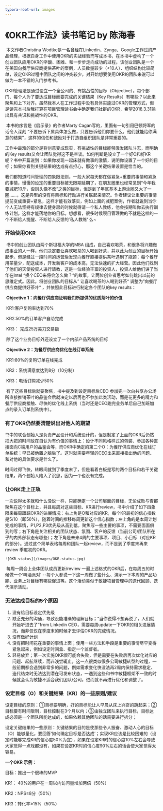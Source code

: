 ```yaml
---
typora-root-url: images
---
```


# 《OKR工作法》读书笔记 by 陈海春

​	本文作者Christina Wodtke是一名曾经在Linkedin、Zynga、Google工作过的产品经理，根据自身工作中使用OKR的实战经验而写成本书，在本书中虚构了一个创业团队应用OKR的辛酸、困难、和一步步走向成功的过程，该创业团队是一个在美国向餐厅供应商提供茶叶的案例，人员数量较少（<10人）、组织结构比较简单，设定OKR过程中团队之间的冲突较少，对开始想要使用OKR的团队来说可以做为一本不错的入门参考书。

​	OKR管理法是通过设立一个全公司的、有挑战性的目标（Objective），每个部门、每个人为了要达成目标而要完成的关键结果（Key Results）有哪些？以此来聚焦和上下对齐。虽然我本人在工作过程中没有具体实施过OKR的管理方式，但是读完本书后我打算在项目管理读书会中确定我们社群的OKR，希望2018.3.31输出具有共识和挑战性的OKR。

​	本书的序言是《启示录》的作者Marty Cagan写的，里面有一句引用巴顿将军的话令人深刻 “不要告诉下属具体怎么做，只要告诉他们你要什么，他们就能给你满意的结果”，这样的信任和鼓励对于打造自组织团队是非常重要的。

​	工作中最难的部分是将创意变成现实，有挑战性的目标能够激发团队斗志，而明确的Key results又会让团队觉得这不是空谈。如何判断是设立了一个好O和好KR呢？书中开篇说到：如果你发现一起床就有做事的激情，说明你设置了一个好的目标；如果你看到关键结果的达成有点担心，那这个关键结果设置是恰当的。

​	我们都知道时间管理的四象限法则，一般大家每天都在做紧急+重要的事情和紧急的事情，慢慢的设定的重要目标被无限期延期了，在朋友圈里也经常见到“今年我要减肥10斤，否则头像不改“之类的目标，但是到了年底基本上游泳圈又大了一圈……，这是典型的没有将目标和行动进行关联起来情况。作者建议让重要的事情提前变成重要+紧急，这样才能有效落实，例如上面的减肥案例，作者就说到当你个人无法坚持有规律去健身房的时候就得请一个私人教练，他会按期叫你去执行训练计划，这样才能落地你的目标。想想看，很多时候项目管理做的不就是这样的一个不断给人提醒、不断给人反馈的’私人教练‘ 么~

### 	开始使用OKR

​	书中的创业团队由两个斯坦福大学的MBA 组成，自己喜欢喝茶，和很多将兴趣做成事业的人一样，他们决定要让喜欢喝茶的人喝到好茶，并以此为创业的目标开始起步。但是经过一段时间的运营后发现向餐厅直接提供茶叶遇到了瓶颈：每个餐厅用茶量少，配送成本，开发新客户的成本高，无法快速的扩大经营。因此他们找到了他们的天使投资人进行请教，这是一位经验丰富的投资人，投资人给他们讲了当年在Intel “换个CEO来将会怎么做？“的故事，让两位创业者思考如何跳出以前的思维定式。因此，将创业团队的目标从” 让喜欢喝茶的人喝到好茶“ 调整为”向餐厅供应商提供好茶叶“ ，并依照此目标进行制定各个团队的key results：

​	**Objective 1：向餐厅供应商证明我们所提供的优质茶叶的价值**

​		KR1:客户复购率达到70%

​		KR2:50%的订单客户自助完成

​		KR3： 完成25万美刀交易额

​	除了这个业务目标外还设立了一个内部产品系统的目标

​	**Objective 2：为餐厅供应商优化在线订单系统**

​		KR1:80%的复购订单在线完成

​		KR2：系统满意度达到8分（10分制）

​		KR3：电话订购减少50%

​	有了这些目标后就要聚焦，书中提及到设定目标后CEO 参加完一次向共享办公场所直接推销茶叶的品鉴会后就决定以后再也不参加此类活动，而是花更多的精力和餐厅供应商接触、尽快的优化线上系统（当时还是CEO跑完业务单后自己加班加点的录入订单到系统中）。

### 	有了OKR仍然要清楚说出对他人的期望

​	书中的联合创始人是负责产品设计和系统设计的，但是制定了上面的OKR后仍然把大把的时间放在自认为有价值的事情上：设计不同风格样式的包装、参加各种直接面向C端用户的品鉴会等，而OKR中确定的第二个O：为餐厅供应商优化在线订单系统；早已被他置之脑后了。这时就需要年轻的CEO出来直接指出他的问题、和对他的具体要求是什么了。

​	时间过得飞快，转眼间就到了季度末了，但是看着白板是写的两个目标和若干关键结果，两个创始人陷入了沉思，因为一个也没有完成。

### 	 让ORK走上正轨

​	一次说得太多就和什么没说一样，只能确定一个公司层面的目标，无论成败与否都聚焦在这个目标上，并且每周对这些目标、KR进行review，书中介绍了如下四象限来每周跟踪OKR的进展情况：右上角是O和对应的KR，每个KR最初的信心指数是5/10（即50%），随着时间的推移每周更新这个信心指数；左上角的是本周计划完成的事情，P1,P2,P3优先级从高到低，聚焦写一些主要的事项，不需要面面俱到的写；右下角是关注相关的团队状态、氛围、客户的反馈（当前公司/团队所在乎的内外部状态有哪些）；左下角是未来4周的主要事项、项目、小目标（对应KR的部分）。通过这个简单表格每周和团队一起review，而不是到了季度末再来review 季度初的OKR。

```
![OKR-status](/images/OKR-status.jpg)
```

​	每周一周会上全体团队成员更新/review 一遍上述格式的OKR后，在每周五的时候做一个‘啤酒派对’ --每个人都说一下这一周做了些什么、演示一下本周的产品功能、业务上对目标有哪些促进等。这个活动类似于敏捷项目管理中的迭代回顾、迭代演示活动。

### 无法达成目标的5个原因

1. 没有给目标设定优先级	
2. 缺乏充分的沟通，导致没能准确的理解目标；“当你说得不想再说了，人们就开始听进去了”from Linkedin CEO，需要每周update一下OKR的相关进展情况，而非仅仅在季度末的时候才去评估OKR的完成情况。
3. 没有做好计划
4. 没有把时间花在重要的事情上面；使用一些方法和手段是重要的事情尽早变得紧急起来，例如设定时间盒、指定一个监督者。
5. 轻易放弃；第一次实施OKR很可能会失败，但是需要在失败后再次优化对应的问题、起航继续，而非浅尝辄止。这一点很类似很多公司敏捷转型的过程，一般前期都会遇到非常多的问题，例如需求变化快没法再2周内保持需求稳定、迭代结束时无法达到潜在可发布状态，一遇到这些和书中敏捷框架不一致的时候就会认为敏捷不适合我们团队/公司，进而就不再进行优化和调整了。

### 设定目标（O）和关键结果（KR）的一些原则/建议

设定目标的原则：①目标要明确，好的目标能让人早晨从床上兴奋的跳起来；②目标要有时间限制，目标控制在3个月以内；③由独立团队来执行目标，目标达成必须是一个团队所能达成的，如果依赖其他团队的话需要进行拆分；

设定关键结果的一些原则：关键结果的目的是使那些令人振奋、激动人心的目标（O）能够量化，要回答‘如何确定目标是否达成’；实现KR应该是比较困难的（设定时能够完成KR的信心度50%为宜），如果在设定KR时的信心度10%左右会导致大家觉得一点戏都没有，如果在设定KR时的信心度90%左右的话会使大家觉得太容易。

**一个OKR 示例：**

目标：推出一个很棒的MVP

KR1： 40%的用户在一周以内访问量增加两倍（50%）

KR2：NPS≥8分（50%）

KR3：转化率≥15%（50%）

